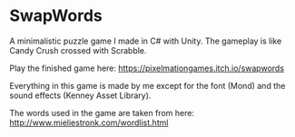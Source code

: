 # SwapWords

A minimalistic puzzle game I made in C# with Unity. The gameplay is like Candy Crush crossed with Scrabble.

Play the finished game here: https://pixelmationgames.itch.io/swapwords

Everything in this game is made by me except for the font (Mond) and the sound effects (Kenney Asset Library).

The words used in the game are taken from here: http://www.mieliestronk.com/wordlist.html
